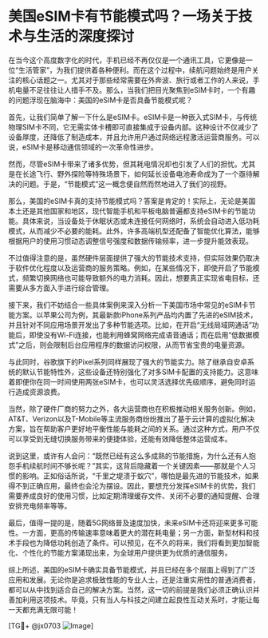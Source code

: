 # 美国eSIM卡有节能模式吗？一场关于技术与生活的深度探讨

在当今这个高度数字化的时代，手机已经不再仅仅是一个通讯工具，它更像是一位“生活管家”，为我们提供着各种便利。而在这个过程中，续航问题始终是用户关注的核心话题之一。尤其对于那些经常需要在外奔波、旅行或者工作的人来说，手机电量不足往往让人措手不及。那么，当我们把目光聚焦到eSIM卡时，一个有趣的问题浮现在脑海中：美国的eSIM卡是否具备节能模式呢？

首先，让我们简单了解一下什么是eSIM卡。eSIM卡是一种嵌入式SIM卡，与传统物理SIM卡不同，它无需实体卡槽即可直接集成于设备内部。这种设计不仅减少了设备厚度，还降低了制造成本，并且允许用户通过网络远程激活运营商服务。可以说，eSIM卡是移动通信领域的一次革命性进步。

然而，尽管eSIM卡带来了诸多优势，但其耗电情况却也引发了人们的担忧。尤其是在长途飞行、野外探险等特殊场景下，如何延长设备电池寿命成为了一个亟待解决的问题。于是，“节能模式”这一概念便自然而然地进入了我们的视野。

那么，美国的eSIM卡真的支持节能模式吗？答案是肯定的！实际上，无论是美国本土还是其他国家和地区，现代智能手机和平板电脑普遍都支持eSIM卡的节能功能。具体来说，当设备处于休眠状态或未连接任何网络时，系统会自动进入低功耗模式，从而减少不必要的能耗。此外，许多高端机型还配备了智能优化算法，能够根据用户的使用习惯动态调整信号强度和数据传输频率，进一步提升能效表现。

不过值得注意的是，虽然硬件层面提供了强大的节能技术支持，但实际效果仍取决于软件优化程度以及运营商的服务策略。例如，在某些情况下，即使开启了节能模式，频繁切换网络也可能导致额外的电力消耗。因此，想要真正实现省电目标，还需要从多方面入手进行综合管理。

接下来，我们不妨结合一些具体案例来深入分析一下美国市场中常见的eSIM卡节能方案。以苹果公司为例，其最新款iPhone系列产品均内置了先进的eSIM技术，并且针对不同应用场景开发出了多种节能选项。比如，在开启“无线局域网通话”功能后，即使没有Wi-Fi连接，也能利用蜂窝网络完成语音通话；而在启用“低数据模式”之后，则会限制后台应用程序的数据访问权限，从而节省宝贵的电量资源。

与此同时，谷歌旗下的Pixel系列同样展现了强大的节能实力。除了继承自安卓系统的默认节能特性外，这些设备还特别强化了对多SIM卡配置的支持能力。这意味着即便你在同一时间使用两张eSIM卡，也可以灵活选择优先级顺序，避免同时运行造成资源浪费。

当然，除了硬件厂商的努力之外，各大运营商也在积极推动相关服务创新。例如，AT&T、Verizon以及T-Mobile等主流服务商纷纷推出了基于云计算的虚拟化解决方案，旨在帮助客户更好地平衡性能与能耗之间的关系。通过这种方式，用户不仅可以享受到无缝切换服务带来的便捷体验，还能有效降低整体运营成本。

说到这里，或许有人会问：“既然已经有这么多成熟的节能措施，为什么还有人抱怨手机续航时间不够长呢？”其实，这背后隐藏着一个关键因素——那就是个人习惯的影响。正如俗话所说，“千里之堤溃于蚁穴”，哪怕是最先进的节能技术，如果得不到正确应用，最终也会沦为摆设。因此，要想充分发挥eSIM卡的优势，我们需要养成良好的使用习惯，比如定期清理缓存文件、关闭不必要的通知提醒、合理安排充电频率等等。

最后，值得一提的是，随着5G网络普及速度加快，未来eSIM卡还将迎来更多可能性。一方面，更高的传输速率意味着更大的潜在耗电量；另一方面，新型材料和技术手段也为降低功耗创造了条件。可以预见，在不久的将来，我们将看到更加智能化、个性化的节能方案涌现出来，为全球用户提供更为优质的通信服务。

综上所述，美国的eSIM卡确实具备节能模式，并且已经在多个层面上得到了广泛应用和发展。无论你是追求极致性能的专业人士，还是注重实用性的普通消费者，都可以从中找到适合自己的解决方案。当然，这一切的前提是我们必须正确认识并善加利用这项技术。毕竟，只有当人与科技之间建立起良性互动关系时，才能让每一天都充满无限可能！

[TG💪+ @jx0703 ![Image](https://github.com/user-attachments/assets/dbca1d08-cadb-493c-b0ec-ad6f7a83f270)]
